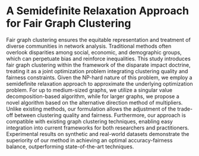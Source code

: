 # A Semidefinite Relaxation Approach for Fair Graph Clustering

Fair graph clustering ensures the equitable representation and treatment of diverse communities in network analysis. Traditional methods often overlook disparities among social, economic, and demographic groups, which can perpetuate bias and reinforce inequalities. 
This study introduces fair graph clustering within the framework of the disparate impact doctrine, treating it as a joint optimization problem integrating clustering quality and fairness constraints. Given the NP-hard nature of this problem, we employ a semidefinite relaxation approach to approximate the underlying optimization problem.
For up to medium-sized graphs, we utilize a singular value decomposition-based algorithm, while for larger graphs, we propose a novel algorithm based on the alternative direction method of multipliers. Unlike existing methods, our formulation allows the adjustment of the trade-off between clustering quality and fairness. Furthermore, our approach is compatible with existing graph clustering techniques, enabling easy integration into current frameworks for both researchers and practitioners. Experimental results on synthetic and real-world datasets demonstrate the superiority of our method in achieving an optimal accuracy-fairness balance, outperforming state-of-the-art techniques.

